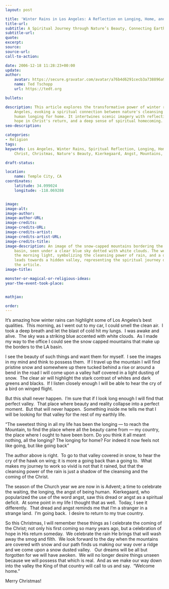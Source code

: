 ```yaml
---
layout: post

title: 'Winter Rains in Los Angeles: A Reflection on Longing, Home, and Hope'
title-url:
subtitle: A Spiritual Journey through Nature’s Beauty, Connecting Earth and Soul
subtitle-url:
quote:
excerpt:
source:
source-url:
call-to-action:

date: 2006-12-18 11:28:23+00:00
update:
author:
    avatar: https://secure.gravatar.com/avatar/a76b4d6291cecb3a738896a971bfb903?s=512&d=mp&r=g
    name: Ted Tschopp
    url: https://tedt.org

bullets:

description: This article explores the transformative power of winter rains in Los
    Angeles, evoking a spiritual connection between nature's cleansing beauty and
    human longing for home. It intertwines scenic imagery with reflections on Advent,
    hope in Christ's return, and a deep sense of spiritual homecoming.
seo-description:

categories:
- Religion
tags:
keywords: Los Angeles, Winter Rains, Spiritual Reflection, Longing, Home, Hope, Advent,
    Christ, Christmas, Nature's Beauty, Kierkegaard, Angst, Mountains, Snow, Valley

draft-status:

location:
    name: Temple City, CA
coordinates:
    latitude: 34.099024
    longitude: -118.069288


image:
image-alt:
image-author:
image-author-URL:
image-credits:
image-credits-URL:
image-credits-artist:
image-credits-artist-URL:
image-credits-title:
image-description: An image of the snow-capped mountains bordering the Los Angeles
    basin, seen under a clear blue sky dotted with white clouds. The wet streets reflect
    the morning light, symbolizing the cleansing power of rain, and a distant path
    leads towards a hidden valley, representing the spiritual journey described in
    the article.
image-title:

monster-or-magical-or-religious-ideas:
year-the-event-took-place:


mathjax:

order:
---
```

It’s amazing how winter rains can highlight some of Los Angeles’s best qualities.  This morning, as I went out to my car, I could smell the clean air.  I took a deep breath and let the blast of cold hit my lungs.  I was awake and alive.  The sky was a striking blue accented with white clouds.  As I made my way to the office I could see the snow capped mountains that make up the borders to the LA basin.

I see the beauty of such things and want them for myself.  I see the images in my mind and think to possess them.  If I travel up the mountain I will find pristine snow and somewhere up there tucked behind a rise or around a bend in the road I will come upon a valley half covered in a light dusting of snow.  The clear air will highlight the stark contrast of whites and dark greens and blacks.  If I listen closely enough I will be able to hear the cry of a bird on winged flight.

But this shall never happen.  I’m sure that if I look long enough I will find that perfect valley.  That place where beauty and reality collapse into a perfect moment.  But that will never happen.  Something inside me tells me that I will be looking for that valley for the rest of my earthly life.

“The sweetest thing in all my life has been the longing — to reach the Mountain, to find the place where all the beauty came from — my country, the place where I ought to have been born. Do you think it all meant nothing, all the longing? The longing for home? For indeed it now feels not like going, but like going back”

The author above is right.  To go to that valley covered in snow, to hear the cry of the hawk on wing; it is more a going back than a going to.  What makes my journey to work so vivid is not that it rained, but that the cleansing power of the rain is just a shadow of the cleansing and the coming of the Christ.

The season of the Church year we are now in is Advent; a time to celebrate the waiting, the longing, the angst of being human.  Kierkegaard, who popularized the use of the word angst, saw this dread or angst as a spiritual deficit.  At some point in my life I thought that as well.  Today, I see it differently.  That dread and angst reminds me that I’m a stranger in a strange land.  I’m going back.  I desire to return to my true country.

So this Christmas, I will remember these things as I celebrate the coming of the Christ; not only his first coming so many years ago, but a celebration of hope in His return someday.  We celebrate the rain He brings that will wash away the smog and filth.  We look forward to the day when the mountains are covered with snow and our path finds us making our way over a ridge and we come upon a snow dusted valley.   Our dreams will be all but forgotten for we will have awoken.  We will no longer desire things unseen because we will possess that which is real.  And as we make our way down into the valley the King of that country will call to us and say.  “Welcome  home.”

Merry Christmas!
